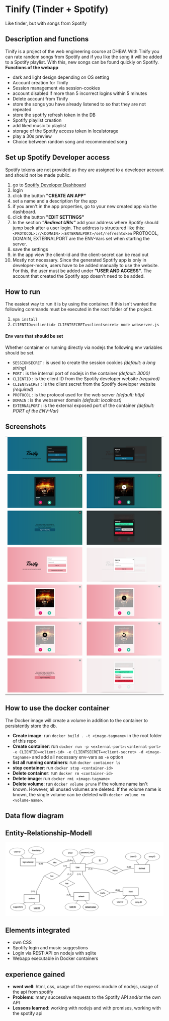 # Tinify (Tinder + Spotify)
Like tinder, but with songs from Spotify

## Description and functions
Tinify is a project of the web engineering course at DHBW. With Tinify you can rate random songs from Spotify and if you like the song it will be added to a Spotify playlist. With this, new songs can be found quickly on Spotify.
**Functions of the webapp**
- dark and light design depending on OS setting
- Account creation for Tinify
- Session management via session-cookies
- account disabled if more than 5 incorrect logins within 5 minutes
- Delete account from Tinify
- store the songs you have already listened to so that they are not repeated
- store the spotify refresh token in the DB
- Spotify playlist creation
- add liked music to playlist
- storage of the Spotify access token in localstorage
- play a 30s preview
- Choice between random song and recommended song

## Set up Spotify Developer access
Spotify tokens are not provided as they are assigned to a developer account and should not be made public.
1.  go to [Spotify Developer Dashboard](https://developer.spotify.com/dashboard/login "Spotify Developer Dashboard")
2. login
3. click the button **"CREATE AN APP"**
4. set a name and a description for the app
5. if you aren't in the app properties, go to your new created app via the dashboard.
6. click the button **"EDIT SETTINGS"**
7. In the section ***"Redirect URIs"*** add your address where Spotify should jump back after a user login.
The address is structured like this: `<PROTOCOL>://<DOMAIN>:<EXTERNALPORT>/set/refreshtoken`
PROTOCOL, DOMAIN, EXTERNALPORT are the ENV-Vars set when starting the server.
8. save the settings
9. in the app view the client-id and the client-secret can be read out
10. Mostly not necessary. Since the generated Spotify app is only in developer-mode, users have to be added manually to use the website. For this, the user must be added under **"USER AND ACCESS"**. The account that created the Spotify app doesn't need to be added.

## How to run
The easiest way to run it is by using the container. If this isn't wanted the following commands must be executed in the root folder of the project.
1. `npm install`
1. `ClIENTID=<clientid> CLIENTSECRET=<clientsecret> node webserver.js`
#### Env vars that should be set
Whether container or running directly via nodejs the following env variables should be set.
- `SESSIONSECRET` : is used to create the session cookies *(default: a long string)*
- `PORT` : is the internal port of nodejs in the container *(default: 3000)*
- `CLIENTID` : is the client ID from the Spotify developer website *(required)*
- `CLIENTSECRET` : is the client secret from the Spotify developer website *(required)*
- `PROTOCOL` : is the protocol used for the web server *(default: http)*
- `DOMAIN` : is the webserver domain *(default: localhost)*
- `EXTERNALPORT` : is the external exposed port of the container *(default: PORT of the ENV-Var)*

## Screenshots
|  |   |
| ------------ | ------------ |
| ![login-dark](screenshots/dark/login.png) | ![sign-up-dark](screenshots/dark/sign_up.png) |
| ![main-view-dark](screenshots/dark/main_view.png) | ![main-view-hover-dark](screenshots/dark/main_view_hover.png) |
| ![spotify-login-dark](screenshots/dark/spotify_login.png) | ![settings-dark](screenshots/dark/settings.png) |
| ![login-light](screenshots/light/login.png) | ![sign-up-light](screenshots/light/sign_up.png) |
| ![main-view-light](screenshots/light/main_view.png) | ![main-play-light](screenshots/light/main_play.png) |
| ![main-paused-light](screenshots/light/main_paused.png) | ![main-reload-light](screenshots/light/main_reload.png) |
| ![spotify-login-light](screenshots/light/spotify_login.png) | ![settings-light](screenshots/light/settings.png) |

## How to use the docker container
The Docker image will create a volume in addition to the container to persistently store the db.

- **Create image**: run `docker build . -t <image-tagname>` in the root folder of this repo
- **Create container**: run `docker run -p <external-port>:<internal-port> -e CLIENTID=<client-id> -e CLIENTSECRET=<client-secret> -d <image-tagname>` and add all necessary env-vars as `-e` option
- **list all running containers**: run `docker container ls`
- **stop container**: run `docker stop <container-id>`
- **Delete container**: run `docker rm <container-id>`
- **Delete image**: run `docker rmi <image-tagname>`
- **Delete volume**: run `docker volume prune` if the volume name isn't known. However, all unused volumes are deleted. If the volume name is known, the single volume can be deleted with `docker volume rm <volume-name>`.

## Data flow diagram

## Entity-Relationship-Modell
![erm](db/erd.png)

## Elements integrated
- own CSS
- Spotify login and music suggestions
- Login via REST-API on nodejs with sqlite
- Webapp executable in Docker containers

## experience gained
- **went well**: html, css, usage of the express module of nodejs, usage of the api from spotify
- **Problems**: many successive requests to the Spotify API and/or the own API
- **Lessons learned**: working with nodejs and with promises, working with the spotify api